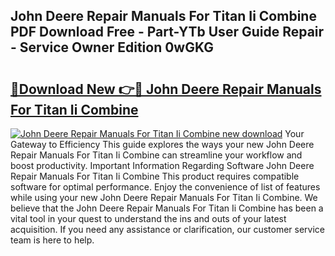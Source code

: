 ## John Deere Repair Manuals For Titan Ii Combine PDF Download Free - Part-YTb User Guide Repair - Service Owner Edition 0wGKG

# <h2><a href="http://bc53628.oget.top/?id=John+Deere+Repair+Manuals+For+Titan+Ii+Combine">🔗Download New 👉🔴 John Deere Repair Manuals For Titan Ii Combine</a></h2>

[![John Deere Repair Manuals For Titan Ii Combine new download](https://i.imgur.com/5g1atiW.png)](http://bc53628.oget.top/?id=John+Deere+Repair+Manuals+For+Titan+Ii+Combine)
Your Gateway to Efficiency This guide explores the ways your new John Deere Repair Manuals For Titan Ii Combine can streamline your workflow and boost productivity. Important Information Regarding Software John Deere Repair Manuals For Titan Ii Combine This product requires compatible software for optimal performance. Enjoy the convenience of list of features while using your new John Deere Repair Manuals For Titan Ii Combine. We believe that the John Deere Repair Manuals For Titan Ii Combine has been a vital tool in your quest to understand the ins and outs of your latest acquisition. If you need any assistance or clarification, our customer service team is here to help.
